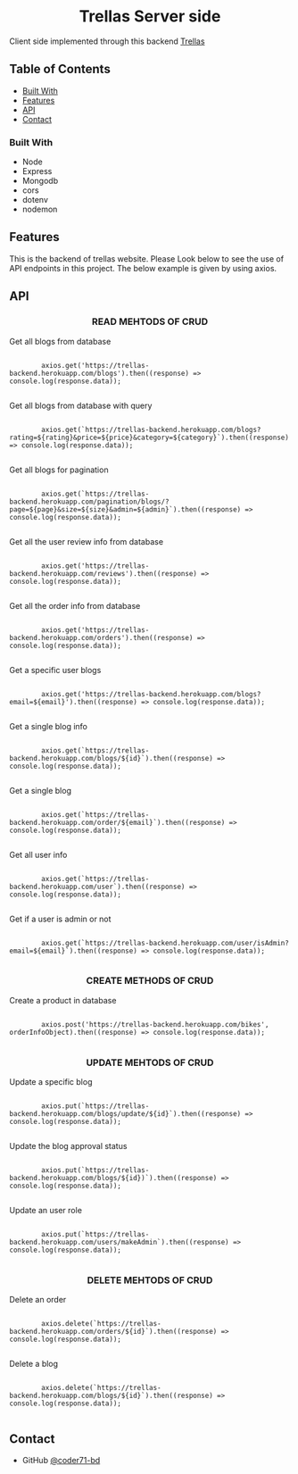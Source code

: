 <h1 align="center">Trellas Server side</h1>

<div>
Client side implemented through this backend <a href="https://trellas1.web.app/">Trellas</a>
</div>

<!-- TABLE OF CONTENTS -->

## Table of Contents

- [Built With](#built-with)
- [Features](#features)
- [API](#API)
- [Contact](#contact)

### Built With

- Node
- Express
- Mongodb
- cors
- dotenv
- nodemon

## Features

This is the backend of trellas website. Please Look below to see the use of API endpoints in this project. The below example is given by using axios.

## API

<h3 align="center">READ MEHTODS OF CRUD</h3>

<div>
<p>Get all blogs from database</p>
    <code>
        axios.get('https://trellas-backend.herokuapp.com/blogs').then((response) => console.log(response.data));
    </code>
</div>
<div>
<p>Get all blogs from database with query</p>
    <code>
        axios.get(`https://trellas-backend.herokuapp.com/blogs?rating=${rating}&price=${price}&category=${category}`).then((response) => console.log(response.data));
    </code>
</div>

<div>
<p>Get all blogs for pagination</p>
    <code>
        axios.get(`https://trellas-backend.herokuapp.com/pagination/blogs/?page=${page}&size=${size}&admin=${admin}`).then((response) => console.log(response.data));
    </code>
</div>

<div>
<p>Get all the user review info from database</p>
    <code>
        axios.get('https://trellas-backend.herokuapp.com/reviews').then((response) => console.log(response.data));
    </code>
</div>

<div>
<p>Get all the order info from database</p>
    <code>
        axios.get('https://trellas-backend.herokuapp.com/orders').then((response) => console.log(response.data));
    </code>
</div>

<div>
<p>Get a specific user blogs</p>
    <code>
        axios.get('https://trellas-backend.herokuapp.com/blogs?email=${email}').then((response) => console.log(response.data));
    </code>
</div>

<div>
<p>Get a single blog info</p>
    <code>
        axios.get(`https://trellas-backend.herokuapp.com/blogs/${id}`).then((response) => console.log(response.data));
    </code>
</div>

<div>
<p>Get a single blog</p>
    <code>
        axios.get(`https://trellas-backend.herokuapp.com/order/${email}`).then((response) => console.log(response.data));
    </code>
</div>

<div>
<p>Get all user info</p>
    <code>
        axios.get(`https://trellas-backend.herokuapp.com/user`).then((response) => console.log(response.data));
    </code>
</div>

<div>
<p>Get if a user is admin or not</p>
    <code>
        axios.get(`https://trellas-backend.herokuapp.com/user/isAdmin?email=${email}`).then((response) => console.log(response.data));
    </code>
</div>

<h3 align="center">CREATE METHODS OF CRUD</h3>

<div>
<p>Create a product in database</p>
    <code>
        axios.post('https://trellas-backend.herokuapp.com/bikes', orderInfoObject).then((response) => console.log(response.data));
    </code>
</div>

<h3 align="center">UPDATE MEHTODS OF CRUD</h3>

<div>
<p>Update a specific blog</p>
    <code>
        axios.put(`https://trellas-backend.herokuapp.com/blogs/update/${id}`).then((response) => console.log(response.data));
    </code>
</div>

<div>
<p>Update the blog approval status</p>
    <code>
        axios.put(`https://trellas-backend.herokuapp.com/blogs/${id})`).then((response) => console.log(response.data));
    </code>
</div>

<div>
<p>Update an user role </p>
    <code>
        axios.put(`https://trellas-backend.herokuapp.com/users/makeAdmin`).then((response) => console.log(response.data));
    </code>
</div>

<h3 align="center">DELETE MEHTODS OF CRUD</h3>

<div>
<p>Delete an order</p>
    <code>
        axios.delete(`https://trellas-backend.herokuapp.com/orders/${id}`).then((response) => console.log(response.data));
    </code>
</div>

<div>
<p>Delete a blog</p>
    <code>
        axios.delete(`https://trellas-backend.herokuapp.com/blogs/${id}`).then((response) => console.log(response.data));
    </code>
</div>

## Contact

- GitHub [@coder71-bd](https://github.com/coder71-bd)

